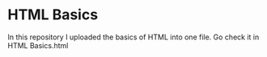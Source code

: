 # HTML Basics
In this repository I uploaded the basics of HTML into one file. Go check it in HTML Basics.html
